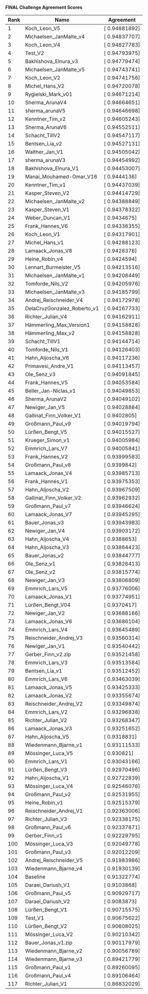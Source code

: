 **FINAL Challenge Agreement Scores**



|Rank|Name|Agreement|
|----|-----|---|
|1|Koch_Leon_V5|[ 0.94881892]|
|2|Michaelsen_JanMalte_v4|[ 0.94837707]|
|3|Koch_Leon_V4|[ 0.94827783]|
|4|Test_V2|[ 0.94793975]|
|5|Bakhishova_Elnura_v3|[ 0.94779474]|
|6|Michaelsen_JanMalte_v5|[ 0.94743741]|
|7|Koch_Leon_V2|[ 0.94741756]|
|8|Michel_Hans_V2|[ 0.94720078]|
|9|Rygielski_Mark_v01|[ 0.94671214]|
|10|Sherma_ArunaV4|[ 0.94664651]|
|11|sherma_arunaV5|[ 0.94646698]|
|12|Kenntner_Tim_v2|[ 0.94605243]|
|13|Sherma_ArunaV6|[ 0.94552511]|
|14|Schacht_TillV2|[ 0.94547117]|
|15|Bentsen_Lia_v2|[ 0.94527131]|
|16|Walther_Jan_V1|[ 0.94505042]|
|17|sherma_arunaV3|[ 0.94454992]|
|18|Bakhishova_Elnura_V1|[ 0.94453007]|
|19|Manai_Mouhamed-Omar_V16|[ 0.9444136]|
|20|Kenntner_Tim_v1|[ 0.94437039]|
|21|Kasper_Steven_V2|[ 0.94414729]|
|22|Michaelsen_JanMalte_v2|[ 0.94388849]|
|23|Kasper_Steven_V1|[ 0.94378322]|
|24|Weber_Duncan_V1|[ 0.9434675]|
|25|Frank_Hannes_V6|[ 0.94336355]|
|26|Koch_Leon_V1|[ 0.94317901]|
|27|Michel_Hans_v1|[ 0.94288123]|
|28|Lamaack_Jonas_V8|[ 0.9428376]|
|29|Heine_Robin_v4|[ 0.9424594]|
|30|Lennart_Burmeister_V5|[ 0.94213516]|
|31|Michaelsen_JanMalte_v1|[ 0.94208449]|
|32|Tomforde_Nils_V2|[ 0.94205976]|
|33|Michaelsen_JanMalte_v3|[ 0.94185799]|
|34|Andrej_Reischneider_V4|[ 0.94172978]|
|35|DelaCruzGonzalez_Roberto_v1|[ 0.94167733]|
|36|Richter_Julian_V4|[ 0.94162911]|
|37|Hämmerling_Max_Version1|[ 0.94158828]|
|38|Hämmerling_Max_v2|[ 0.94158828]|
|39|Schacht_TillV1|[ 0.94144714]|
|40|Tomforde_Nils_V1|[ 0.94126403]|
|41|Hahn_Aljoscha_V6|[ 0.94117236]|
|42|Primavesi_Andre_V1|[ 0.94113457]|
|43|Ole_Senz_v3|[ 0.94091845]|
|44|Frank_Hannes_V5|[ 0.94053584]|
|45|Beller_Jan-Niclas_v1|[ 0.94049853]|
|46|Sherma_ArunaV2|[ 0.94049102]|
|47|Newiger_Jan_V5|[ 0.94028884]|
|48|Gallinat_Finn_Volker_V1|[ 0.9402805]|
|49|Großmann_Paul_v9|[ 0.94019794]|
|50|Lürßen_Bengt_V5|[ 0.94015527]|
|51|Krueger_Simon_v1|[ 0.94005984]|
|52|Emmrich_Lars_V7|[ 0.94005841]|
|53|Frank_Hannes_V2|[ 0.93999583]|
|54|Großmann_Paul_v8|[ 0.9399842]|
|55|Lamaack_Jonas_V4|[ 0.93985713]|
|56|Frank_Hannes_V1|[ 0.93975353]|
|57|Hahn_Aljoscha_V2|[ 0.93967509]|
|58|Gallinat_Finn_Volker_V2|[ 0.93962932]|
|59|Großmann_Paul_v7|[ 0.93946624]|
|60|Lamaack_Jonas_V7|[ 0.93945295]|
|61|Bauer_Jonas_v3|[ 0.93943983]|
|62|Newiger_Jan_V4|[ 0.93903172]|
|63|Hahn_Aljoscha_V4|[ 0.9388653]|
|64|Hahn_Aljoscha_V3|[ 0.93864423]|
|65|Bauer_Jonas_v2|[ 0.93844777]|
|66|Ole_Senz_v1|[ 0.93826413]|
|67|Ole_Senz_v2|[ 0.93815774]|
|68|Newiger_Jan_V3|[ 0.93806809]|
|69|Emmrich_Lars_V5|[ 0.93776006]|
|70|Lamaack_Jonas_V1|[ 0.93774951]|
|71|Lürßen_Bengt_V04|[ 0.9370417]|
|72|Newiger_Jan_V2|[ 0.93688166]|
|73|Lamaack_Jonas_V6|[ 0.93686104]|
|74|Emmrich_Lars_V4|[ 0.93645489]|
|75|Reischneider_Andrej_V3|[ 0.93560314]|
|76|Newiger_Jan_V1|[ 0.93540442]|
|77|Gerber_Finn_v2.zip|[ 0.93521458]|
|78|Emmrich_Lars_V3|[ 0.93513584]|
|79|Bentsen_Lia_v1|[ 0.93512452]|
|80|Emmrich_Lars_V6|[ 0.93463039]|
|81|Lamaack_Jonas_V5|[ 0.93425333]|
|82|Lamaack_Jonas_V2|[ 0.93355674]|
|83|Reischneider_Andrej_V2|[ 0.93349874]|
|84|Emmrich_Lars_V2|[ 0.93296838]|
|85|Richter_Julian_V2|[ 0.93268347]|
|86|Lamaack_Jonas_V3|[ 0.93251652]|
|87|Hahn_Aljoscha_V5|[ 0.9318831]|
|88|Wiedenmann_Bjarne_v1|[ 0.93111533]|
|89|Mössinger_Luca_V5|[ 0.930821]|
|90|Emmrich_Lars_V1|[ 0.93043166]|
|91|Lürßen_Bengt_V3|[ 0.92970496]|
|92|Hahn_Aljoscha_V1|[ 0.92722839]|
|93|Mössinger_Luca_V4|[ 0.92546076]|
|94|Großmann_Paul_v2|[ 0.92531955]|
|95|Heine_Robin_v1|[ 0.92515379]|
|96|Reischneider_Andrej_V1|[ 0.92363006]|
|97|Richter_Julian_V3|[ 0.92338175]|
|98|Großmann_Paul_v6|[ 0.92337871]|
|99|Gerber_Finn_v1|[ 0.92229795]|
|100|Mössinger_Luca_V3|[ 0.92049778]|
|101|Großmann_Paul_v3|[ 0.92012209]|
|102|Andrej_Reischneider_V5|[ 0.91983986]|
|103|Wiedenmann_Bjarne_v4|[ 0.91930139]|
|104|Baseline|[ 0.91322774]|
|105|Daraei_Dariush_V1|[ 0.9103868]|
|106|Großmann_Paul_v5|[ 0.90929717]|
|107|Daraei_Dariush_V2|[ 0.9083873]|
|108|Lürßen_Bengt_V1|[ 0.90715575]|
|109|Test_V1|[ 0.90675622]|
|110|Lürßen_Bengt_V2|[ 0.90608025]|
|111|Mössinger_Luca_V2|[ 0.90210342]|
|112|Bauer_Jonas_v1.zip|[ 0.90117979]|
|113|Wiedenmann_Bjarne_v2|[ 0.90056789]|
|114|Wiedenmann_Bjarne_v3|[ 0.89421779]|
|115|Großmann_Paul_v1|[ 0.89260095]|
|116|Großmann_Paul_v4|[ 0.89106464]|
|117|Richter_Julian_V1|[ 0.86832029]|
